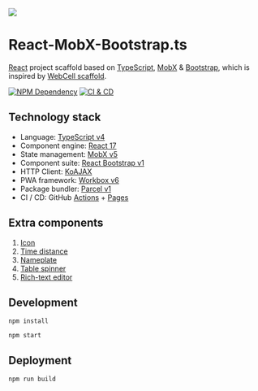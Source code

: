 ![](src/image/logo.png)

# React-MobX-Bootstrap.ts

[React][1] project scaffold based on [TypeScript][2], [MobX][3] & [Bootstrap][4],
which is inspired by [WebCell scaffold][5].

[![NPM Dependency](https://david-dm.org/idea2app/React-MobX-Bootstrap-ts.svg)][6]
[![CI & CD](https://github.com/idea2app/React-MobX-Bootstrap-ts/workflows/CI%20&%20CD/badge.svg)][7]

## Technology stack

-   Language: [TypeScript v4][2]
-   Component engine: [React 17][1]
-   State management: [MobX v5][3]
-   Component suite: [React Bootstrap v1][8]
-   HTTP Client: [KoAJAX][9]
-   PWA framework: [Workbox v6][10]
-   Package bundler: [Parcel v1][11]
-   CI / CD: GitHub [Actions][12] + [Pages][13]

## Extra components

1. [Icon](src/component/Icon.tsx)
2. [Time distance](src/component/TimeDistance.tsx)
3. [Nameplate](src/component/Nameplate.tsx)
4. [Table spinner](src/component/TableSpinner.tsx)
5. [Rich-text editor][14]

## Development

```shell
npm install

npm start
```

## Deployment

```shell
npm run build
```

[1]: https://reactjs.org/
[2]: https://www.typescriptlang.org/
[3]: https://mobx.js.org/
[4]: https://getbootstrap.com/
[5]: https://github.com/EasyWebApp/scaffold
[6]: https://david-dm.org/idea2app/React-MobX-Bootstrap-ts
[7]: https://github.com/idea2app/React-MobX-Bootstrap-ts/actions
[8]: https://react-bootstrap.github.io/
[9]: https://github.com/EasyWebApp/KoAJAX
[10]: https://developers.google.com/web/tools/workbox
[11]: https://parceljs.org
[12]: https://github.com/features/actions
[13]: https://pages.github.com/
[14]: https://github.com/idea2app/React-Bootstrap-editor
